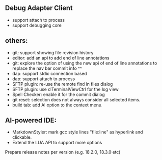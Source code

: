 Debug Adapter Client
---

- support attach to process
- support debugging core

others:
----

- git: support showing file revision history
- editor: add an api to add end of line annotations
- git: explore the option of using the new api of end of line annotations to replace the nav bar commit info ^^
- dap: support stdio connection based
- dap: support attach to process
- SFTP plugin: re-use the remote find in files dialog
- SFTP plugin: use clTerminalViewCtrl for the log view
- Spell Checker: enable it for the commit dialog
- git reset: selection does not always consider all selected items.
- build tab: add AI option to the context menu.

AI-powered IDE:
--------

- MarkdownStyler: mark gcc style lines "file:line" as hyperlink and clickable.
- Extend the LUA API to support more options

Prepare release notes per version (e.g. 18.2.0, 18.3.0 etc)
